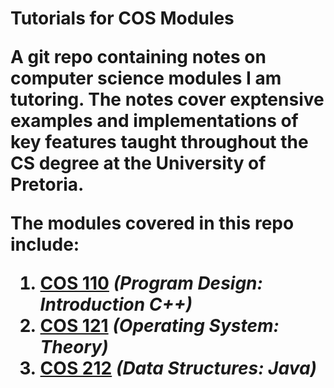 <h1> Tutorials for COS Modules

A git repo containing notes on computer science modules I am tutoring. The notes 
cover exptensive examples and implementations of key features taught throughout 
the CS degree at the University of Pretoria. 

The modules covered in this repo include:
1.  [COS 110](https://gitlab.com/Paul_Wood_96/tutoring/tree/master/COS110) *(Program Design: Introduction C++)*
2.  [COS 121]() *(Operating System: Theory)*
3.  [COS 212]() *(Data Structures: Java)*



